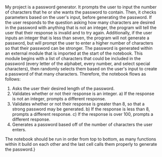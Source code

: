 My project is a password generator. It prompts the user to input the number of characters that he or she wants the password to contain. Then, it checks parameters based on the user's input, before generating the password. If the user responds to the question asking how many characters are desired in the password with anything that is not an integer, the program will tell the user that their response is invalid and to try again. Additionally, if the user inputs an integer that is less than seven, the program will not generate a password, but will prompt the user to enter a higher number of characters so that their password can be stronger. The password is generated within an external module that is imported at the start of the notebook. This module begins with a list of characters that could be included in the password (every letter of the alphabet, every number, and select special characters), then randomly selects them based on the user's input to create a password of that many characters. Therefore, the notebook flows as follows:

1) Asks the user their desired length of the password.
2) Validates whether or not their response is an integer.
  a) If the response is not an integer, prompts a different response.
3) Validates whether or not their response is greater than 8, so that a strong password may be generated.
  b) If the response is less than 8, prompts a different response.
  c) If the response is over 100, prompts a different response.
4) Generates a password based off of the number of characters the user enters.

The notebook should be run in order from top to bottom, as many functions within it build on each other and the last cell calls them properly to generate the password.}
